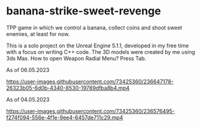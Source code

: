 # banana-strike-sweet-revenge
TPP game in which we control a banana, collect coins and shoot sweet enemies, at least for now.

This is a solo project on the Unreal Engine 5.1.1, developed in my free time with a focus on writing C++ code. The 3D models were created by me using 3ds Max. 
How to open Weapon Radial Menu? Press Tab.

As of 06.05.2023

https://user-images.githubusercontent.com/73425360/236647178-26323b05-6d0b-4340-8530-19789dfba8b4.mp4



As of 04.05.2023


https://user-images.githubusercontent.com/73425360/236576495-f274f094-556e-4f1e-9ee4-6457de711c29.mp4
